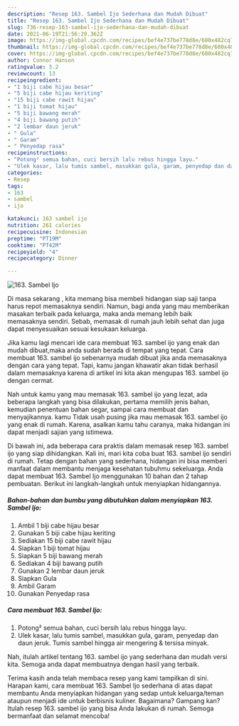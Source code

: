 ```yaml
---
description: "Resep 163. Sambel Ijo Sederhana dan Mudah Dibuat"
title: "Resep 163. Sambel Ijo Sederhana dan Mudah Dibuat"
slug: 736-resep-163-sambel-ijo-sederhana-dan-mudah-dibuat
date: 2021-06-19T21:56:29.362Z
image: https://img-global.cpcdn.com/recipes/bef4e737be778d8e/680x482cq70/163-sambel-ijo-foto-resep-utama.jpg
thumbnail: https://img-global.cpcdn.com/recipes/bef4e737be778d8e/680x482cq70/163-sambel-ijo-foto-resep-utama.jpg
cover: https://img-global.cpcdn.com/recipes/bef4e737be778d8e/680x482cq70/163-sambel-ijo-foto-resep-utama.jpg
author: Connor Hanson
ratingvalue: 3.2
reviewcount: 13
recipeingredient:
- "1 biji cabe hijau besar"
- "5 biji cabe hijau keriting"
- "15 biji cabe rawit hijau"
- "1 biji tomat hijau"
- "5 biji bawang merah"
- "4 biji bawang putih"
- "2 lembar daun jeruk"
- " Gula"
- " Garam"
- " Penyedap rasa"
recipeinstructions:
- "Potong² semua bahan, cuci bersih lalu rebus hingga layu."
- "Ulek kasar, lalu tumis sambel, masukkan gula, garam, penyedap dan daun jeruk. Tumis sambel hingga air mengering &amp; tersisa minyak."
categories:
- Resep
tags:
- 163
- sambel
- ijo

katakunci: 163 sambel ijo 
nutrition: 261 calories
recipecuisine: Indonesian
preptime: "PT19M"
cooktime: "PT42M"
recipeyield: "4"
recipecategory: Dinner

---
```



![163. Sambel Ijo](https://img-global.cpcdn.com/recipes/bef4e737be778d8e/680x482cq70/163-sambel-ijo-foto-resep-utama.jpg)

Di masa  sekarang , kita memang bisa membeli hidangan siap saji tanpa harus repot memasaknya sendiri. Namun, bagi anda yang mau memberikan masakan terbaik pada keluarga, maka anda memang lebih baik memasaknya sendiri. Sebab, memasak di rumah jauh lebih sehat dan juga dapat menyesuaikan sesuai kesukaan keluarga.

Jika kamu lagi mencari ide cara membuat 163. sambel ijo yang enak dan mudah dibuat,maka anda sudah berada di tempat yang tepat. Cara membuat 163. sambel ijo  sebenarnya mudah dibuat jika anda memasaknya dengan cara yang tepat. Tapi, kamu jangan khawatir akan tidak berhasil dalam memasaknya 
karena di artikel ini kita akan mengupas 163. sambel ijo dengan cermat.  



Nah untuk kamu yang mau memasak 163. sambel ijo yang lezat, ada beberapa langkah yang bisa dilakukan, pertama memilih jenis bahan, kemudian penentuan bahan segar, sampai cara membuat dan menyajikannya. kamu Tidak usah pusing jika mau memasak 163. sambel ijo yang enak di rumah. Karena, asalkan kamu  tahu caranya, maka hidangan ini dapat menjadi sajian yang istimewa.

Di bawah ini, ada beberapa cara praktis  dalam memasak resep 163. sambel ijo yang siap dihidangkan. Kali ini, mari kita coba buat 163. sambel ijo sendiri di rumah. Tetap dengan bahan yang sederhana, hidangan ini bisa memberi manfaat dalam membantu menjaga kesehatan tubuhmu sekeluarga. Anda dapat membuat 163. Sambel Ijo menggunakan 10 bahan dan 2 tahap pembuatan. Berikut ini langkah-langkah untuk menyiapkan hidangannya.

<!--inarticleads1-->

##### Bahan-bahan dan bumbu yang dibutuhkan dalam menyiapkan 163. Sambel Ijo:

1. Ambil 1 biji cabe hijau besar
1. Gunakan 5 biji cabe hijau keriting
1. Sediakan 15 biji cabe rawit hijau
1. Siapkan 1 biji tomat hijau
1. Siapkan 5 biji bawang merah
1. Sediakan 4 biji bawang putih
1. Gunakan 2 lembar daun jeruk
1. Siapkan  Gula
1. Ambil  Garam
1. Gunakan  Penyedap rasa




<!--inarticleads2-->

##### Cara membuat 163. Sambel Ijo:

1. Potong² semua bahan, cuci bersih lalu rebus hingga layu.
1. Ulek kasar, lalu tumis sambel, masukkan gula, garam, penyedap dan daun jeruk. Tumis sambel hingga air mengering &amp; tersisa minyak.




Nah, itulah artikel tentang  163. sambel ijo  yang sederhana dan mudah versi kita. Semoga anda dapat membuatnya dengan hasil yang terbaik. 

Terima kasih anda telah membaca resep yang kami tampilkan di sini. Harapan kami, cara membuat  163. Sambel Ijo sederhana di atas dapat membantu Anda menyiapkan hidangan yang sedap untuk keluarga/teman ataupun menjadi ide untuk berbisnis kuliner. Bagaimana? Gampang kan? Itulah resep 163. sambel ijo yang bisa Anda lakukan di rumah. Semoga bermanfaat dan selamat mencoba!


